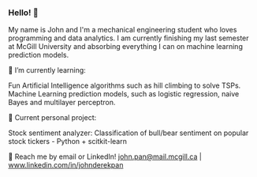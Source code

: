 ### Hello! 👋

My name is John and I'm a mechanical engineering student who loves programming and data analytics. I am currently finishing my last semester at McGill University and absorbing everything I can on machine learning prediction models.

🌱 I’m currently learning:

Fun Artificial Intelligence algorithms such as hill climbing to solve TSPs.
Machine Learning prediction models, such as logistic regression, naive Bayes and multilayer perceptron.

🔭 Current personal project:

Stock sentiment analyzer: Classification of bull/bear sentiment on popular stock tickers - Python + scitkit-learn

💬 Reach me by email or LinkedIn! john.pan@mail.mcgill.ca | www.linkedin.com/in/johnderekpan
